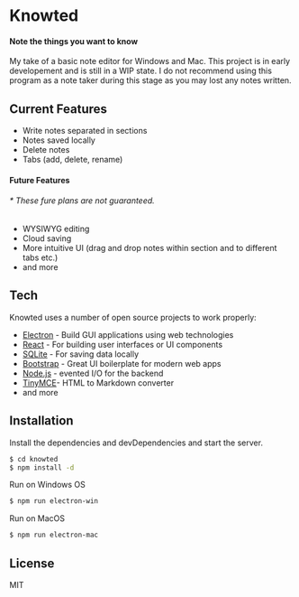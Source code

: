 # Knowted
#### Note the things you want to know

My take of a basic note editor for Windows and Mac.
This project is in early developement and is still in a WIP state.
I do not recommend using this program as a note taker during this stage as you may lost any notes written.

## Current Features

  - Write notes separated in sections 
  - Notes saved locally
  - Delete notes
  - Tabs (add, delete, rename)

#### Future Features
###### * These fure plans are not guaranteed.
  - WYSIWYG editing  
  - Cloud saving 
  - More intuitive UI (drag and drop notes within section and to different tabs etc.) 
  - and more

## Tech

Knowted uses a number of open source projects to work properly:

* [Electron] - Build GUI applications using web technologies
* [React] -  For building user interfaces or UI components 
* [SQLite] - For saving data locally
* [Bootstrap] - Great UI boilerplate for modern web apps
* [Node.js] - evented I/O for the backend
* [TinyMCE]- HTML to Markdown converter
* and more

## Installation

Install the dependencies and devDependencies and start the server.

```sh
$ cd knowted
$ npm install -d
```

Run on Windows OS
```sh
$ npm run electron-win
```

Run on MacOS
```sh
$ npm run electron-mac
```

License
----

MIT



   [Electron]: <https://www.electronjs.org/>
   [Node.js]: <http://nodejs.org>
   [React]: <https://reactjs.org/>
   [Bootstrap]: <https://getbootstrap.com/>
   [SQLite]: <https://www.sqlite.org/>
   [TinyMCE]: <https://www.tiny.cloud/>

